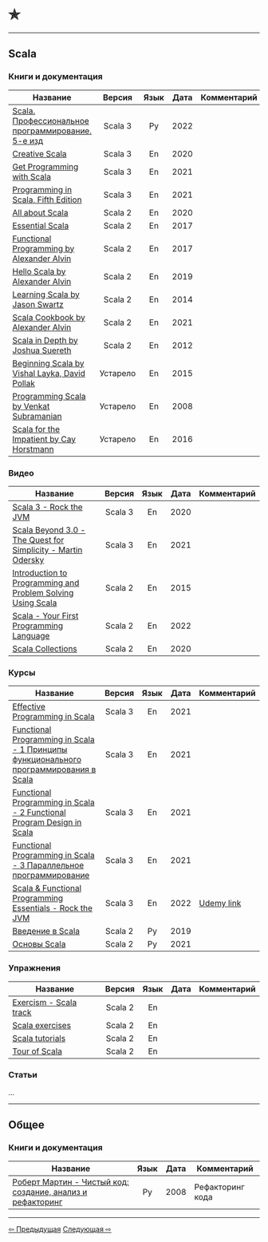 # &#10031;

--- 

## Scala

### Книги и документация

| Название                                                                                                                                                                                                                                            |  Версия  | Язык | Дата | Комментарий |
|-----------------------------------------------------------------------------------------------------------------------------------------------------------------------------------------------------------------------------------------------------|:--------:|:----:|------|-------------|
| [Scala. Профессиональное программирование. 5-е изд](https://www.piter.com/product/scala-professionalnoe-programmirovanie-5-e-izd)                                                                                                                   | Scala 3  |  Ру  | 2022 |             |
| [Creative Scala](https://www.creativescala.org/)                                                                                                                                                                                                    | Scala 3  |  En  | 2020 |             |
| [Get Programming with Scala](https://www.manning.com/books/get-programming-with-scala)                                                                                                                                                              | Scala 3  |  En  | 2021 |             |
| [Programming in Scala, Fifth Edition](https://www.artima.com/shop/programming_in_scala_5ed)                                                                                                                                                         | Scala 3  |  En  | 2021 |             |
| [All about Scala](https://allaboutscala.com/)                                                                                                                                                                                                       | Scala 2  |  En  | 2020 |             |
| [Essential Scala](https://books.underscore.io/essential-scala/essential-scala.html)                                                                                                                                                                 | Scala 2  |  En  | 2017 |             |
| [Functional Programming by Alexander Alvin](https://alvinalexander.com/photos/functional-programming-simplied-free-pdf-preview/)                                                                                                                    | Scala 2  |  En  | 2017 |             |
| [Hello Scala by Alexander Alvin](https://alvinalexander.com/photos/hello-scala-free-pdf-preview/)                                                                                                                                                   | Scala 2  |  En  | 2019 |             |
| [Learning Scala by Jason Swartz](https://www.oreilly.com/library/view/learning-scala/9781449368814/)                                                                                                                                                | Scala 2  |  En  | 2014 |             |
| [Scala Cookbook by Alexander Alvin](https://www.amazon.com/Scala-Cookbook-Object-Oriented-Functional-Programming-dp-1492051543/dp/1492051543?&linkCode=sl1&tag=devdaily-20&linkId=d089a7152c070d0ae50814301bb12d21&language=en_US&ref_=as_li_ss_tl) | Scala 2  |  En  | 2021 |             |
| [Scala in Depth by Joshua Suereth](https://www.manning.com/books/scala-in-depth)                                                                                                                                                                    | Scala 2  |  En  | 2012 |             |
| [Beginning Scala by Vishal Layka, David Pollak](https://link.springer.com/book/10.1007/978-1-4842-0232-6)                                                                                                                                           | Устарело |  En  | 2015 |             |
| [Programming Scala by Venkat Subramanian](https://books.google.ru/books/about/Programming_Scala.html?id=Jq2EOwAACAAJ&redir_esc=y)                                                                                                                   | Устарело |  En  | 2008 |             |
| [Scala for the Impatient by Cay Horstmann](https://horstmann.com/scala/)                                                                                                                                                                            | Устарело |  En  | 2016 |             |

### Видео

| Название                                                                                                                                            |  Версия  | Язык | Дата | Комментарий |
|-----------------------------------------------------------------------------------------------------------------------------------------------------|:--------:|:----:|------|-------------|
| [Scala 3 - Rock the JVM](https://www.youtube.com/watch?v=orTmm6OMaLw&list=PLmtsMNDRU0BwsVUbhsH2HMqDMPNhQ0HPc)                                       | Scala 3  |  En  | 2020 |             |
| [Scala Beyond 3.0 - The Quest for Simplicity - Martin Odersky](https://www.youtube.com/watch?v=NXTjnowBx-c)                                         | Scala 3  |  En  | 2021 |             |
| [Introduction to Programming and Problem Solving Using Scala](https://www.youtube.com/watch?v=V-wKBH-gUeo&list=PLLMXbkbDbVt9z5dcm7uRgG3Fhw3u9LKoF)  | Scala 2  |  En  | 2015 |             |
| [Scala - Your First Programming Language](https://www.youtube.com/playlist?list=PLJGDHERh23x-YBJ8LmYU_IGBFflvsKfLu)                                 | Scala 2  |  En  | 2022 |             |
| [Scala Collections](https://www.youtube.com/playlist?list=PLJGDHERh23x-4bTASKbtwhhAuP6rYQJqE)                                                       | Scala 2  |  En  | 2020 |             |

### Курсы

| Название                                                                                                                                             |  Версия  | Язык | Дата | Комментарий                                                                  |
|------------------------------------------------------------------------------------------------------------------------------------------------------|:--------:|:----:|------|------------------------------------------------------------------------------|
| [Effective Programming in Scala](https://www.coursera.org/learn/effective-scala)                                                                     | Scala 3  |  En  | 2021 |                                                                              |
| [Functional Programming in Scala - 1 Принципы функционального программирования в Scala](https://www.coursera.org/learn/scala-functional-programming) | Scala 3  |  En  | 2021 |                                                                              |
| [Functional Programming in Scala - 2 Functional Program Design in Scala](https://www.coursera.org/learn/scala-functional-program-design)             | Scala 3  |  En  | 2021 |                                                                              |
| [Functional Programming in Scala - 3 Параллельное программирование](https://www.coursera.org/learn/scala-parallel-programming)                       | Scala 3  |  En  | 2021 |                                                                              |
| [Scala & Functional Programming Essentials - Rock the JVM](https://rockthejvm.com/p/scala)                                                           | Scala 3  |  En  | 2022 | [Udemy link](https://www.udemy.com/course/rock-the-jvm-scala-for-beginners/) |
| [Введение в Scala](https://stepik.org/course/16243/promo)                                                                                            | Scala 2  |  Ру  | 2019 |                                                                              |
| [Основы Scala](https://stepik.org/course/89974/promo)                                                                                                | Scala 2  |  Ру  | 2021 |                                                                              |

### Упражнения

| Название                                                     |  Версия  | Язык | Дата | Комментарий |
|--------------------------------------------------------------|:--------:|:----:|------|-------------|
| [Exercism - Scala track](https://exercism.org/tracks/scala)  | Scala 2  |  En  |      |             |
| [Scala exercises](https://www.scala-exercises.org/)          | Scala 2  |  En  |      |             |
| [Scala tutorials](http://scalatutorials.com/tour/)           | Scala 2  |  En  |      |             |
| [Tour of Scala](https://tourofscala.com/)                    | Scala 2  |  En  |      |             |

### Статьи

...

--- 

## Общее

### Книги и документация

| Название                                                                                                       | Язык | Дата | Комментарий      |
|----------------------------------------------------------------------------------------------------------------|:----:|------|------------------|
| [Роберт Мартин - Чистый код: создание, анализ и рефакторинг](https://www.chitai-gorod.ru/catalog/book/312177/) |  Ру  | 2008 | Рефакторинг кода |

---

<div>
    <a href="../extra">&#8678; Предыдущая</a>
    <a href="two_stars">Следующая &#8680;</a>
</div>
